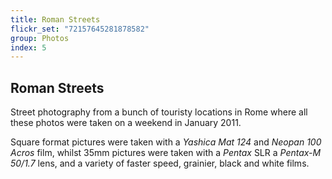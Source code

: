```yaml
---
title: Roman Streets
flickr_set: "72157645281878582"
group: Photos
index: 5
---
```


## Roman Streets

Street photography from a bunch of touristy locations in Rome where all these photos were taken on a weekend in January 2011.

Square format pictures were taken with a _Yashica Mat 124_ and _Neopan 100 Acros_ film, whilst 35mm pictures were taken with a _Pentax_ SLR a _Pentax-M 50/1.7_ lens, and a variety of faster speed, grainier, black and white films.
